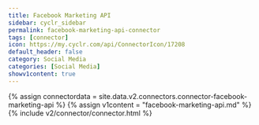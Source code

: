 ```yaml
---
title: Facebook Marketing API
sidebar: cyclr_sidebar
permalink: facebook-marketing-api-connector
tags: [connector]
icon: https://my.cyclr.com/api/ConnectorIcon/17208
default_header: false
category: Social Media
categories: [Social Media]
showv1content: true
---
```

{% assign connectordata = site.data.v2.connectors.connector-facebook-marketing-api %}
{% assign v1content = "facebook-marketing-api.md" %}
{% include v2/connector/connector.html %}	
